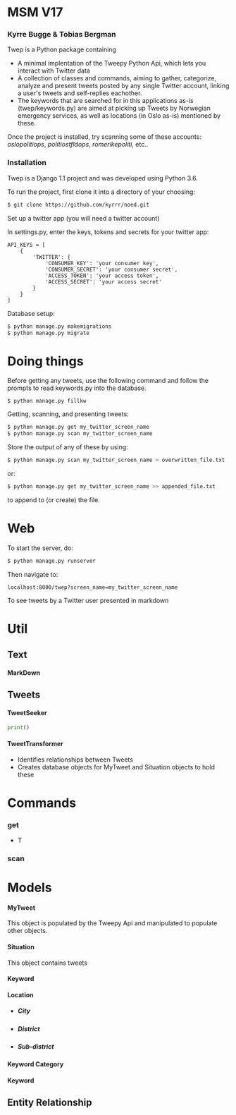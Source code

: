 # MSM V17
### Kyrre Bugge & Tobias Bergman

Twep is a Python package containing

 - A minimal implentation of the Tweepy Python Api, which lets you interact with Twitter data
 - A collection of classes and commands, aiming to gather, categorize, analyze and present tweets posted by any single Twitter account, linking a user's tweets and self-replies eachother. 
 - The keywords that are searched for in this applications as-is (twep/keywords.py) are aimed at picking up Tweets by Norwegian emergency services, as well as locations (in Oslo as-is) mentioned by these. 
 
Once the project is installed, try scanning some of these accounts:
*oslopolitiops*, *politiostfldops*, *romerikepoliti*, etc..
 

### Installation

Twep is a Django 1.1 project and was developed using Python 3.6.

To run the project, first clone it into a directory of your choosing:
```sh
$ git clone https://github.com/kyrrr/noed.git
```

Set up a twitter app (you will need a twitter account)

In settings.py, enter the keys, tokens and secrets for your twitter app:
```
API_KEYS = [
    {
        'TWITTER': {
            'CONSUMER_KEY': 'your consumer key',
            'CONSUMER_SECRET': 'your consumer secret',
            'ACCESS_TOKEN': 'your access token',
            'ACCESS_SECRET': 'your access secret'
        }
    }
]
```
Database setup:

```sh
$ python manage.py makemigrations
$ python manage.py migrate
```

# Doing things
Before getting any tweets, use the following command and follow the prompts to read keywords.py into the database.
```
$ python manage.py fillkw
```

Getting, scanning, and presenting tweets:
```sh
$ python manage.py get my_twitter_screen_name
$ python manage.py scan my_twitter_screen_name
```

Store the output of any of these by using:
```sh
$ python manage.py scan my_twitter_screen_name > overwritten_file.txt
```
or:
```sh
$ python manage.py get my_twitter_screen_name >> appended_file.txt
```
to append to (or create) the file.


# Web
 
To start the server, do:
```sh
$ python manage.py runserver
```
 
Then navigate to:
```url
localhost:8000/twep?screen_name=my_twitter_screen_name
``` 
To see tweets by a Twitter user presented in markdown

# Util
## Text
#### MarkDown
## Tweets
#### TweetSeeker
 ```python
print()
 ```
#### TweetTransformer
- Identifies relationships between Tweets
- Creates database objects for MyTweet and Situation objects to hold these
# Commands
### get
- T
### scan


# Models
#### MyTweet
This object is populated by the Tweepy Api and manipulated
to populate other objects.
#### Situation
This object contains tweets
#### Keyword
#### Location
- ##### City
- ##### District
- ##### Sub-district
#### Keyword Category
#### Keyword

## Entity Relationship



[kyrrr]: <https://github.com/kyrrr/>
[caterpiethug]: <https://github.com/caterpiethug/>
[git-repo-url]: <https://github.com/kyrrr/twep.git>
[tweepy]: <http://www.tweepy.org/>
